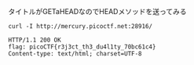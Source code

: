 タイトルがGETaHEADなのでHEADメソッドを送ってみる

```shell:title
curl -I http://mercury.picoctf.net:28916/
```

```shell:title
HTTP/1.1 200 OK
flag: picoCTF{r3j3ct_th3_du4l1ty_70bc61c4}
Content-type: text/html; charset=UTF-8
```
